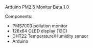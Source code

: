 Arduino PM2.5 Monitor Beta 1.0

Components:
- PMS7003 pollution monitor
- 128x64 OLED display (12C)
- DHT22 Temperature/Humidity sensor
- Arduino
